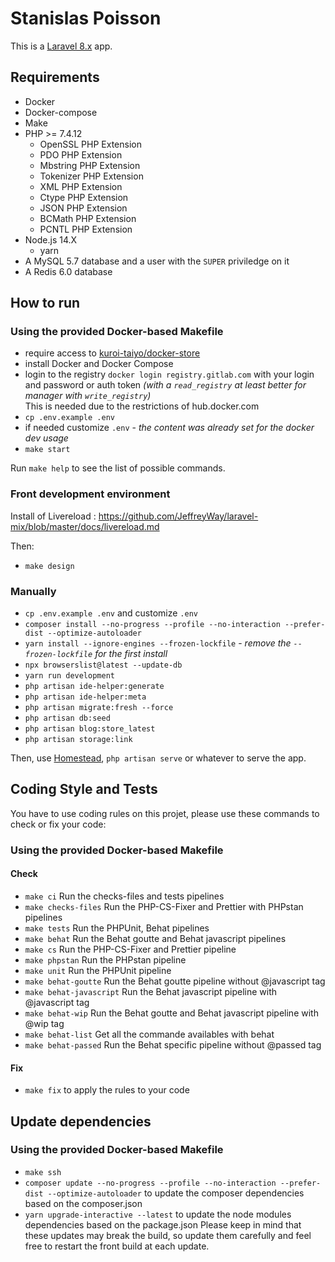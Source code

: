 # Stanislas Poisson

This is a [Laravel 8.x](https://laravel.com/docs/8.x) app.

## Requirements

- Docker
- Docker-compose
- Make
- PHP >= 7.4.12
  - OpenSSL PHP Extension
  - PDO PHP Extension
  - Mbstring PHP Extension
  - Tokenizer PHP Extension
  - XML PHP Extension
  - Ctype PHP Extension
  - JSON PHP Extension
  - BCMath PHP Extension
  - PCNTL PHP Extension
- Node.js 14.X
  - yarn
- A MySQL 5.7 database and a user with the `SUPER` priviledge on it
- A Redis 6.0 database

## How to run

### Using the provided Docker-based Makefile

- require access to [kuroi-taiyo/docker-store](https://gitlab.com/kuroi-taiyo/docker-store)
- install Docker and Docker Compose
- login to the registry `docker login registry.gitlab.com` with your login and password or auth token _(with a `read_registry` at least better for manager with `write_registry`)_  
This is needed due to the restrictions of hub.docker.com
- `cp .env.example .env`
- if needed customize `.env` - _the content was already set for the docker dev usage_
- `make start`

Run `make help` to see the list of possible commands.

### Front development environment

Install of Livereload : https://github.com/JeffreyWay/laravel-mix/blob/master/docs/livereload.md

Then:
- `make design`

### Manually

- `cp .env.example .env` and customize `.env`
- `composer install --no-progress --profile --no-interaction --prefer-dist --optimize-autoloader`
- `yarn install --ignore-engines --frozen-lockfile` - _remove the `--frozen-lockfile` for the first install_
- `npx browserslist@latest --update-db`
- `yarn run development`
- `php artisan ide-helper:generate`
- `php artisan ide-helper:meta`
- `php artisan migrate:fresh --force`
- `php artisan db:seed`
- `php artisan blog:store_latest`
- `php artisan storage:link`

Then, use [Homestead](https://laravel.com/docs/master/homestead), `php artisan serve` or whatever to serve the app.

## Coding Style and Tests

You have to use coding rules on this projet, please use these commands to check or fix your code:

### Using the provided Docker-based Makefile
#### Check
- `make ci` Run the checks-files and tests pipelines
- `make checks-files` Run the PHP-CS-Fixer and Prettier with PHPstan pipelines
- `make tests` Run the PHPUnit, Behat pipelines
- `make behat` Run the Behat goutte and Behat javascript pipelines
- `make cs` Run the PHP-CS-Fixer and Prettier pipeline
- `make phpstan` Run the PHPstan pipeline
- `make unit` Run the PHPUnit pipeline
- `make behat-goutte` Run the Behat goutte pipeline without @javascript tag
- `make behat-javascript` Run the Behat javascript pipeline with @javascript tag
- `make behat-wip` Run the Behat goutte and Behat javascript pipeline with @wip tag
- `make behat-list` Get all the commande availables with behat
- `make behat-passed` Run the Behat specific pipeline without @passed tag

#### Fix
- `make fix` to apply the rules to your code

## Update dependencies
### Using the provided Docker-based Makefile
- `make ssh`
- `composer update --no-progress --profile --no-interaction --prefer-dist --optimize-autoloader` to update the composer dependencies based on the composer.json
- `yarn upgrade-interactive --latest` to update the node modules dependencies based on the package.json
Please keep in mind that these updates may break the build, so update them carefully and feel free to restart the front build at each update.
